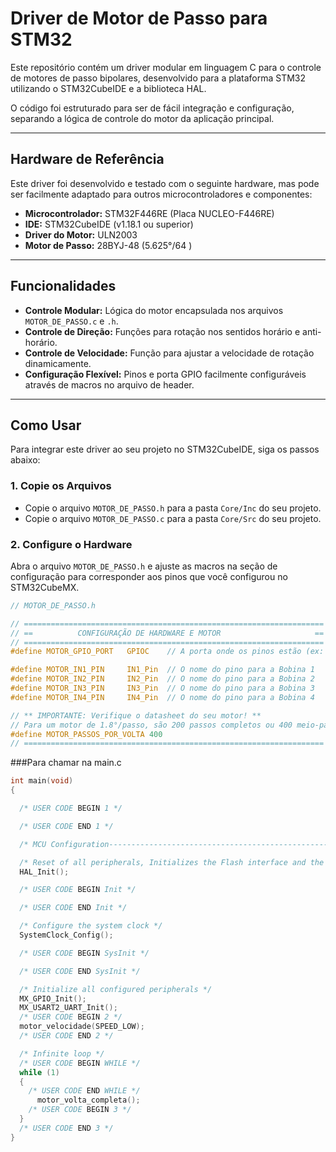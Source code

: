 # Driver de Motor de Passo para STM32

Este repositório contém um driver modular em linguagem C para o controle de motores de passo bipolares, desenvolvido para a plataforma STM32 utilizando o STM32CubeIDE e a biblioteca HAL.

O código foi estruturado para ser de fácil integração e configuração, separando a lógica de controle do motor da aplicação principal.

---

## Hardware de Referência

Este driver foi desenvolvido e testado com o seguinte hardware, mas pode ser facilmente adaptado para outros microcontroladores e componentes:

* **Microcontrolador:** STM32F446RE (Placa NUCLEO-F446RE)
* **IDE:** STM32CubeIDE (v1.18.1 ou superior)
* **Driver do Motor:** ULN2003
* **Motor de Passo:** 28BYJ-48 (5.625°/64 )

---

## Funcionalidades

* **Controle Modular:** Lógica do motor encapsulada nos arquivos `MOTOR_DE_PASSO.c` e `.h`.
* **Controle de Direção:** Funções para rotação nos sentidos horário e anti-horário.
* **Controle de Velocidade:** Função para ajustar a velocidade de rotação dinamicamente.
* **Configuração Flexível:** Pinos e porta GPIO facilmente configuráveis através de macros no arquivo de header.

---

## Como Usar

Para integrar este driver ao seu projeto no STM32CubeIDE, siga os passos abaixo:

### 1. Copie os Arquivos

* Copie o arquivo `MOTOR_DE_PASSO.h` para a pasta `Core/Inc` do seu projeto.
* Copie o arquivo `MOTOR_DE_PASSO.c` para a pasta `Core/Src` do seu projeto.

### 2. Configure o Hardware

Abra o arquivo `MOTOR_DE_PASSO.h` e ajuste as macros na seção de configuração para corresponder aos pinos que você configurou no STM32CubeMX.

```c
// MOTOR_DE_PASSO.h

// ===================================================================
// ==          CONFIGURAÇÃO DE HARDWARE E MOTOR                     ==
// ===================================================================
#define MOTOR_GPIO_PORT   GPIOC    // A porta onde os pinos estão (ex: GPIOC)

#define MOTOR_IN1_PIN     IN1_Pin  // O nome do pino para a Bobina 1
#define MOTOR_IN2_PIN     IN2_Pin  // O nome do pino para a Bobina 2
#define MOTOR_IN3_PIN     IN3_Pin  // O nome do pino para a Bobina 3
#define MOTOR_IN4_PIN     IN4_Pin  // O nome do pino para a Bobina 4

// ** IMPORTANTE: Verifique o datasheet do seu motor! **
// Para um motor de 1.8°/passo, são 200 passos completos ou 400 meio-passos.
#define MOTOR_PASSOS_POR_VOLTA 400
// ===================================================================
```
###Para chamar na main.c
```c
int main(void)
{

  /* USER CODE BEGIN 1 */

  /* USER CODE END 1 */

  /* MCU Configuration--------------------------------------------------------*/

  /* Reset of all peripherals, Initializes the Flash interface and the Systick. */
  HAL_Init();

  /* USER CODE BEGIN Init */

  /* USER CODE END Init */

  /* Configure the system clock */
  SystemClock_Config();

  /* USER CODE BEGIN SysInit */

  /* USER CODE END SysInit */

  /* Initialize all configured peripherals */
  MX_GPIO_Init();
  MX_USART2_UART_Init();
  /* USER CODE BEGIN 2 */
  motor_velocidade(SPEED_LOW);
  /* USER CODE END 2 */

  /* Infinite loop */
  /* USER CODE BEGIN WHILE */
  while (1)
  {
    /* USER CODE END WHILE */
	  motor_volta_completa();
    /* USER CODE BEGIN 3 */
  }
  /* USER CODE END 3 */
}
```
